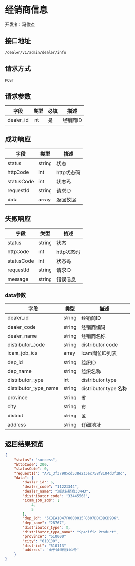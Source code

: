 # 经销商信息

开发者：冯俊杰

## 接口地址

`/dealer/v1/admin/dealer/info`

## 请求方式

`POST`

## 请求参数

| 字段 | 类型   | 必填 | 描述     |
| ---- | ------ | ---- | -------- |
| dealer_id   | int    | 是   | 经销商ID   |

## 成功响应

| 字段       | 类型    | 描述        |
| ---------- | ------- | ----------- |
| status    | string  | 状态    |
| httpCode     | int  | http状态码    |
| statusCode | int  | 状态码 |
| requestId | string  | 请求ID |
| data  | array  | 返回数据      |

## 失败响应

| 字段       | 类型    | 描述        |
| ---------- | ------- | ----------- |
| status    | string  | 状态    |
| httpCode     | int  | http状态码    |
| statusCode | int  | 状态码 |
| requestId | string  | 请求ID |
| message  | string  | 错误信息      |

### data参数

| 字段 | 类型 | 描述 |
| --- | --- | --- |
| dealer_id | string | 经销商ID |
| dealer_code | string | 经销商编码 |
| dealer_name | string | 经销商名称 |
| distributor_code | string | distributor code |
| icam_job_ids | array | icam岗位ID列表 |
| dep_id | string | 组织ID |
| dep_name | string | 组织名称 |
| distributor_type | int | distributor type |
| distributor_type_name | string | distributor type 名称|
| province | string | 省 |
| city | string | 市 |
| district | string | 区 |
| address | string | 详细地址 |

## 返回结果预览

```json
{
    "status": "success",
    "httpCode": 200,
    "statusCode": 0,
    "requestId": "API_3f37905cd538e233ec758f8104d3f38c",
    "data": {
        "dealer_id": 5,
        "dealer_code": "11223344",
        "dealer_name": "测试经销商33443",
        "distributor_code": "33445566",
        "icam_job_ids": [
            4,
            5
        ],
        "dep_id": "5CBEA1047F0000015F8307DDC0BCD9D6",
        "dep_name": "28767",
        "distributor_type": 8,
        "distributor_type_name": "Specific Product",
        "province": "610000",
        "city": "610100",
        "district": "610113",
        "address": "电子城街道101号"
    }
}
```